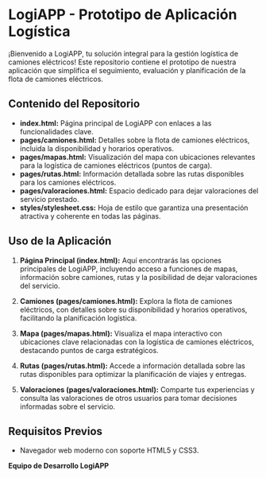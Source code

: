 # LogiAPP - Prototipo de Aplicación Logística

¡Bienvenido a LogiAPP, tu solución integral para la gestión logística de camiones eléctricos! Este repositorio contiene el prototipo de nuestra aplicación que simplifica el seguimiento, evaluación y planificación de la flota de camiones eléctricos.

## Contenido del Repositorio

- **index.html:** Página principal de LogiAPP con enlaces a las funcionalidades clave.
- **pages/camiones.html:** Detalles sobre la flota de camiones eléctricos, incluida la disponibilidad y horarios operativos.
- **pages/mapas.html:** Visualización del mapa con ubicaciones relevantes para la logística de camiones eléctricos (puntos de carga).
- **pages/rutas.html:** Información detallada sobre las rutas disponibles para los camiones eléctricos.
- **pages/valoraciones.html:** Espacio dedicado para dejar valoraciones del servicio prestado.
- **styles/stylesheet.css:** Hoja de estilo que garantiza una presentación atractiva y coherente en todas las páginas.

## Uso de la Aplicación

1. **Página Principal (index.html):** Aquí encontrarás las opciones principales de LogiAPP, incluyendo acceso a funciones de mapas, información sobre camiones, rutas y la posibilidad de dejar valoraciones del servicio.

2. **Camiones (pages/camiones.html):** Explora la flota de camiones eléctricos, con detalles sobre su disponibilidad y horarios operativos, facilitando la planificación logística.

3. **Mapa (pages/mapas.html):** Visualiza el mapa interactivo con ubicaciones clave relacionadas con la logística de camiones eléctricos, destacando puntos de carga estratégicos.

4. **Rutas (pages/rutas.html):** Accede a información detallada sobre las rutas disponibles para optimizar la planificación de viajes y entregas.

5. **Valoraciones (pages/valoraciones.html):** Comparte tus experiencias y consulta las valoraciones de otros usuarios para tomar decisiones informadas sobre el servicio.

## Requisitos Previos

- Navegador web moderno con soporte HTML5 y CSS3.

**Equipo de Desarrollo LogiAPP**

[LogoTemp.png]: assets/LogoTemp.png
[mapaLogi.png]: assets/mapaLogi.png
